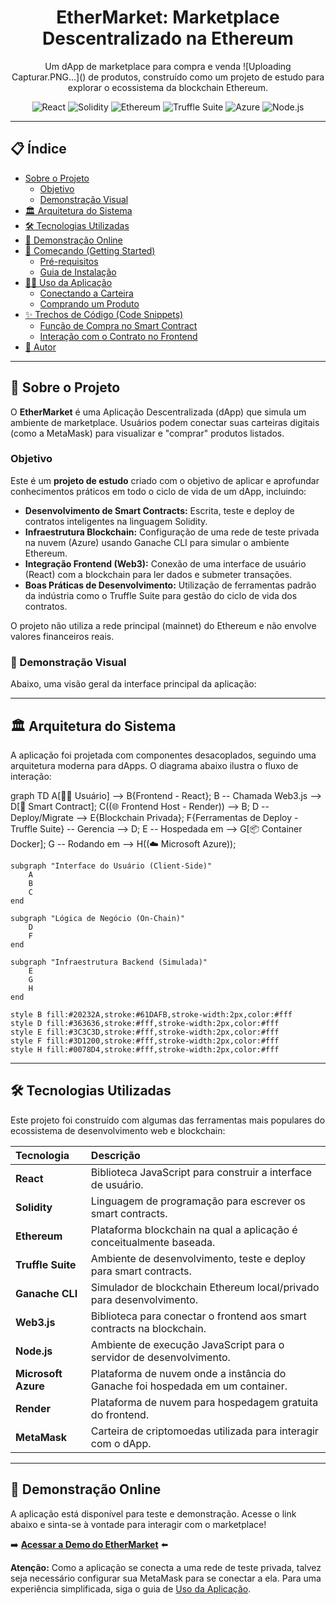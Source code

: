 <div align="center">
  
  <h1>EtherMarket: Marketplace Descentralizado na Ethereum</h1>
  <p>Um dApp de marketplace para compra e venda ![Uploading Capturar.PNG…]()
de produtos, construído como um projeto de estudo para explorar o ecossistema da blockchain Ethereum.</p>
</div>

<div align="center">
  <img src="https://img.shields.io/badge/React-20232A?style=for-the-badge&logo=react&logoColor=61DAFB" alt="React"/>
  <img src="https://img.shields.io/badge/Solidity-363636?style=for-the-badge&logo=solidity&logoColor=white" alt="Solidity"/>
  <img src="https://img.shields.io/badge/Ethereum-3C3C3D?style=for-the-badge&logo=ethereum&logoColor=white" alt="Ethereum"/>
  <img src="https://img.shields.io/badge/Truffle-3D1200?style=for-the-badge&logo=truffle&logoColor=white" alt="Truffle Suite"/>
  <img src="https://img.shields.io/badge/Microsoft_Azure-0078D4?style=for-the-badge&logo=microsoft-azure&logoColor=white" alt="Azure"/>
  <img src="https://img.shields.io/badge/Node.js-339933?style=for-the-badge&logo=nodedotjs&logoColor=white" alt="Node.js"/>
</div>

---

## 📋 Índice

- [Sobre o Projeto](#-sobre-o-projeto)
  - [Objetivo](#objetivo)
  - [Demonstração Visual](#-demonstração-visual)
- [🏛️ Arquitetura do Sistema](#️-arquitetura-do-sistema)
- [🛠️ Tecnologias Utilizadas](#️-tecnologias-utilizadas)
- [🚀 Demonstração Online](#-demonstração-online)
- [🏁 Começando (Getting Started)](#-começando-getting-started)
  - [Pré-requisitos](#pré-requisitos)
  - [Guia de Instalação](#guia-de-instalação)
- [👨‍💻 Uso da Aplicação](#-uso-da-aplicação)
  - [Conectando a Carteira](#1-conectando-a-carteira)
  - [Comprando um Produto](#2-comprando-um-produto)
- [✨ Trechos de Código (Code Snippets)](#-trechos-de-código-code-snippets)
  - [Função de Compra no Smart Contract](#função-de-compra-no-smart-contract-solidity)
  - [Interação com o Contrato no Frontend](#interação-com-o-contrato-no-frontend-react--web3js)
- [👤 Autor](#-autor)

---

## 📖 Sobre o Projeto

O **EtherMarket** é uma Aplicação Descentralizada (dApp) que simula um ambiente de marketplace. Usuários podem conectar suas carteiras digitais (como a MetaMask) para visualizar e "comprar" produtos listados.

### Objetivo

Este é um **projeto de estudo** criado com o objetivo de aplicar e aprofundar conhecimentos práticos em todo o ciclo de vida de um dApp, incluindo:

-   **Desenvolvimento de Smart Contracts:** Escrita, teste e deploy de contratos inteligentes na linguagem Solidity.
-   **Infraestrutura Blockchain:** Configuração de uma rede de teste privada na nuvem (Azure) usando Ganache CLI para simular o ambiente Ethereum.
-   **Integração Frontend (Web3):** Conexão de uma interface de usuário (React) com a blockchain para ler dados e submeter transações.
-   **Boas Práticas de Desenvolvimento:** Utilização de ferramentas padrão da indústria como o Truffle Suite para gestão do ciclo de vida dos contratos.

O projeto não utiliza a rede principal (mainnet) do Ethereum e não envolve valores financeiros reais.

### 📸 Demonstração Visual

Abaixo, uma visão geral da interface principal da aplicação:


---

## 🏛️ Arquitetura do Sistema

A aplicação foi projetada com componentes desacoplados, seguindo uma arquitetura moderna para dApps. O diagrama abaixo ilustra o fluxo de interação:


graph TD
    A[👨‍💻 Usuário] --> B{Frontend - React};
    B -- Chamada Web3.js --> D[📜 Smart Contract];
    C((🌐 Frontend Host - Render)) --> B;
    D -- Deploy/Migrate --> E{Blockchain Privada};
    F{Ferramentas de Deploy - Truffle Suite} -- Gerencia --> D;
    E -- Hospedada em --> G[📦 Container Docker];
    G -- Rodando em --> H((☁️ Microsoft Azure));

    subgraph "Interface do Usuário (Client-Side)"
        A
        B
        C
    end

    subgraph "Lógica de Negócio (On-Chain)"
        D
        F
    end

    subgraph "Infraestrutura Backend (Simulada)"
        E
        G
        H
    end

    style B fill:#20232A,stroke:#61DAFB,stroke-width:2px,color:#fff
    style D fill:#363636,stroke:#fff,stroke-width:2px,color:#fff
    style E fill:#3C3C3D,stroke:#fff,stroke-width:2px,color:#fff
    style F fill:#3D1200,stroke:#fff,stroke-width:2px,color:#fff
    style H fill:#0078D4,stroke:#fff,stroke-width:2px,color:#fff

---

## 🛠️ Tecnologias Utilizadas

Este projeto foi construído com algumas das ferramentas mais populares do ecossistema de desenvolvimento web e blockchain:

| Tecnologia | Descrição |
| :--- | :--- |
| **React** | Biblioteca JavaScript para construir a interface de usuário. |
| **Solidity** | Linguagem de programação para escrever os smart contracts. |
| **Ethereum** | Plataforma blockchain na qual a aplicação é conceitualmente baseada. |
| **Truffle Suite** | Ambiente de desenvolvimento, teste e deploy para smart contracts. |
| **Ganache CLI** | Simulador de blockchain Ethereum local/privado para desenvolvimento. |
| **Web3.js** | Biblioteca para conectar o frontend aos smart contracts na blockchain. |
| **Node.js** | Ambiente de execução JavaScript para o servidor de desenvolvimento. |
| **Microsoft Azure** | Plataforma de nuvem onde a instância do Ganache foi hospedada em um container. |
| **Render** | Plataforma de nuvem para hospedagem gratuita do frontend. |
| **MetaMask** | Carteira de criptomoedas utilizada para interagir com o dApp. |

---

## 🚀 Demonstração Online

A aplicação está disponível para teste e demonstração. Acesse o link abaixo e sinta-se à vontade para interagir com o marketplace!

➡️ **[Acessar a Demo do EtherMarket](https://frontend-ganache.onrender.com/)** ⬅️

**Atenção:** Como a aplicação se conecta a uma rede de teste privada, talvez seja necessário configurar sua MetaMask para se conectar a ela. Para uma experiência simplificada, siga o guia de [Uso da Aplicação](#-uso-da-aplicação).
